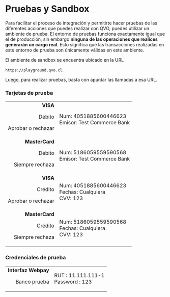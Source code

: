 # Pruebas y Sandbox

Para facilitar el proceso de integración y permitirte hacer pruebas de las diferentes acciones que puedes realizar con QVO, puedes utilizar un ambiente de prueba. El entorno de pruebas funciona exactamente igual que el de producción, sin embargo <strong>ninguna de las operaciones que realices generarán un cargo real</strong>. Esto significa que las transacciones realizadas en este entorno de prueba son únicamente válidas en este ambiente.

El ambiente de sandbox se encuentra ubicado en la URL

`https://playground.qvo.cl`.

Luego, para realizar pruebas, basta con apuntar las llamadas a esa URL.

### Tarjetas de prueba
|||
| ----------: | ------- |
| **VISA**<p class="attr-desc warning">Débito</p><p class="attr-desc">Aprobar o rechazar</p> | Num: 4051885600446623<br>Emisor: Test Commerce Bank |
| **MasterCard**<p class="attr-desc warning">Débito</p><p class="attr-desc">Siempre rechaza</p> | Num: 5186059559590568<br>Emisor: Test Commerce Bank |
| **VISA**<p class="attr-desc warning">Crédito</p><p class="attr-desc">Aprobar o rechazar</p> | Num: 4051885600446623<br>Fechas: Cualquiera<br>CVV: 123 |
| **MasterCard**<p class="attr-desc warning">Crédito</p><p class="attr-desc">Siempre rechaza</p> | Num: 5186059559590568<br>Fechas: Cualquiera<br>CVV: 123 |

### Credenciales de prueba

|||
| ----------: | ------- |
| **Interfaz Webpay**<p class="attr-desc">Banco prueba</p> | RUT : 11.111.111-1<br>Password  : 123<br>|
